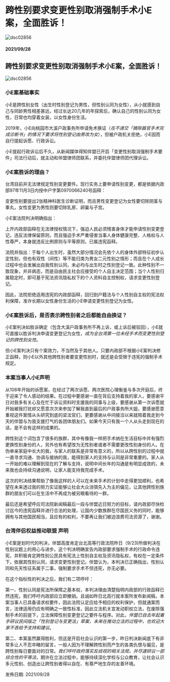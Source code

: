 # 跨性别要求变更性别取消强制手术小E案，全面胜诉！

![dsc02856](/uploads/files/273810029755857242-dsc02856.full.jpg)

#### 2021/09/28

## 跨性别要求变更性别取消强制手术小E案，全面胜诉！

![dsc02856](/uploads/files/46426754132290074-dsc02856.full.jpg)

### **小E案基础事实**

小E是跨性别女性（出生时性别登记为男性，但性别认同为女性），从小就感到自己与同龄男性相差甚远，经过长达20几年的年探索后，确认自己的性别认同为女性，日常也均穿着女装，以女性身份生活。

2019年，小E向桃园市大溪户政事务所申请免术换证（_在不递交「摘除器官手术完成诊断书」的情况下要求将性别登记由男改为女_），但被户政机关拒绝，小E因而自行提起诉愿、行政诉讼。

小E提起行政诉讼后不久，从新闻媒体得知伴盟已开启「变更性别取消强制手术要件」司法行动后，就主动和伴盟律师团联系，并委托伴盟律师团代理诉讼。

### **小E案胜诉的理由？**

台湾目前并无法律规定性别变更要件。现行实务上要申请性别变更，都是依据内政部97年11月3日内授中户字第0970066240号函释：

变更性别要提出2张精神科医生诊断证明，而且男性变更登记为女性要切除阴茎与睾丸，女性变更为男性则要切除乳房、卵巢与子宫。

小E案法院判决明确指出：

上开内政部函释在无法律授权情况下，强迫人民必须残害身体才能申请性别变更登记，违反法律保留原则，而且强迫手术严重侵害当事人身体健康完整、人格权与人性尊严，本身就违反比例原则与平等原则，已属违宪函释。

法院并指出：于每个人出生时，虽然大部分情况会先依个人的身体外部特征初步认定性别，但也有双性（间性）等不能归类为男女二元性别之情形；而且在个人成长过程中也会发展出自我性别认同，未必均与出生时之性别登记一致。此种性别不一致现象，并非病态，而是自由民主社会应接受的个人自主决定范围；当个人性别归属稳定时，即可基于宪法资讯隐私权下的个人资料自主控制权，请求变更性别登记。

因此，法院拒绝适用违宪的内政部函释，回归到户籍法与个人性别自主权的宪法权利保障，准许长期以女性身份生活的小E申请变更性别登记为女性。

### **小E案胜诉后，是否表示跨性别者之后都能自由换证？**

小E案判决如胜诉确定（包含大溪户政事务所不再上诉，或上诉后被驳回），小E就可直接以胜诉判决申请变更登记为女性，_成为全台湾第一位未经手术而变更性别登记的跨性别女性_。

但小E案判决只有个案效力，不当然及于其他人。只要内政部不根据小E案判决修正函释，则小E以外其他跨性别者要变更性别时，就还是会受限于违宪的强制手术规定。

### **本案当事人小E声明**

从108年开始的诉愿案，在经过了两次诉愿、两次医院心理衡鉴与多次开庭后，终于迎来了令人感动的结果。在过程中要感谢一直在背后支持着我的家人，要感谢平日对我多有关心及在忙于诉讼资料时支援我的同事与上级，要感谢从第一次诉愿就开始被我打扰却又愿意次次来参加了解我直到最后的户政事务所大姐，要感谢愿意重视这件案情从头研究到底的梁法官们，更要感谢从中间接洽以来就陪着我走到今天的伴盟与为我支援打气的各团体朋友们。如果今天只有我一个人从头走到现在的话，是不会有这样的成果的。

跨性别这个词包含了很多的族群，其中有像我一样把手术纳在生活目标中并有强烈更换性别身份的人，另外也有希望改为无性别者或者不需要更改性别身份的人。在伪单亲家庭中长大的我，与家人的联系是非常有意义的，所以从跨性别的过程中就一直寻求沟通、协调与接纳的我，能得到家人的支持与认同是非常重要的。家人从一开始的难以理解到现在的了解与支持，说明中间长年的沟通是有明显成效的，未来我也会持续沟通说明，让家人能支持我完成手术。

这次的判决结果帮助了像我这样的人可以在未来手术的计划中走得更加顺利，也希望在未来透过我的努力实证能够让社会大众消弭先入为主的偏见，让其他跨性别族群的朋友们可以在生活中不再成为被另眼看待的一群。

最后还是希望呼应司法院新闻稿最后一段与伴盟近日努力的目标，请内政部尽快检讨迄今的违宪函释并进行合法的处理，让国内少数族群在尽国民义务的同时，能够拥有与其他国民相当，且应有的权利，不要再让我们被迫浪费司法资源了，谢谢。

### **台湾伴侣权益推动联盟 声明**

小E案是划时代的判决，伴盟高度肯定台北高等行政法院昨日（9/23)所做判决在性别议题上的用心与进步。这个判决明确宣告内政部要求强制手术的行政命令违宪，并积极肯定跨性别公民具有宪法上性别自主权及资讯隐私权，有权在一定条件下，依据其性别认同，请求变更性别登记。伴盟认为，本判决已正确指出，性别认同和先天性征系属于二事，强制要求手术不但违宪，亦无必要。

在这个指标性的判决之后，我们有二项呼吁：

第一、性别认同是宪法所保障之基本权，本判决理由清楚指明内政部的行政函释已然违宪，我们呼吁内政部应立即撤销。且诚如昨日北高行就本案所发布新闻稿，本案当事人已具备请求权要件，因此法院认定应给予相应的权利保护，但就通案而言，法律适用仍应有明确之一致性标准，因此立法机关宜发动职权立法，在废除强制手术的前提下，立法保障性别变更登记之要件与程序。对此，_伴盟已自去年起着手研议民间版之「性别登记与变更法」草案，未来在推动立法的过程中，也欢迎大家不吝给予支持和建议_。

第二、本案虽然赢得胜利，但这是开启社会认识的第一步，昨日判决新闻底下有非常多让人不忍卒睹的留言，一般人因为不理解跨性别而产生的各类仇恨与偏见，是跨性别每日要面对的日常。_我们呼吁政府落实反歧视的相关法规，并尽速研议一部综合性的平等法_，期许在立法过程中，能够持续深化学校与公众教育，让社会认识多元性别、创造出让跨性别者得以自在、有尊严地生存的友善环境。

发佈日期: 2021/09/28